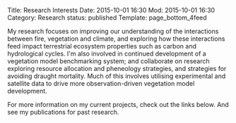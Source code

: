 Title: Research Interests
Date: 2015-10-01 16:30
Mod: 2015-10-01 16:30
Category: Research
status: published
Template: page_bottom_4feed

My research focuses on improving our understanding of the interactions between fire, vegetation and climate, and exploring how these interactions feed impact terrestrial ecosystem properties such as carbon and hydrological cycles. I'm also involved in continued development of a vegetation model benchmarking system; and collaborate on research exploring resource allocation and pheneology strategies, and  strategies for avoiding draught mortality. Much of this involves utilising experimental and satellite data to drive more observation-driven vegetation model development.

For more information on my current projects, check out the links below. And see my publications for past research.
